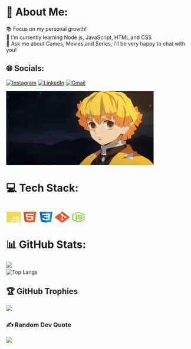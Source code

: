# 🚀 About Me:
📚 Focus on my personal growth!<br>🌱 I’m currently learning Node js, JavaScript, HTML and CSS<br>💬 Ask me about Games, Movies and Series, i'll be very happy to chat with you!<br>


## 🌐 Socials:
[![Instagram](https://img.shields.io/badge/Instagram-%23E4405F.svg?logo=Instagram&logoColor=white)](https://instagram.com/_souzj) [![LinkedIn](https://img.shields.io/badge/LinkedIn-%230077B5.svg?logo=linkedin&logoColor=white)](https://www.linkedin.com/in/jo%C3%A3osouza004)
[![Gmail](https://img.shields.io/badge/Gmail-D14836?logo=gmail&logoColor=white)](mailto:joaosvieira04@gmail.com)
<p>
<img height="200px" width="400px" src="https://github.com/JoaoSouza04/JoaoSouza04/blob/main/assets/zenitsu.gif"/>
</p>

# 💻 Tech Stack:
<div style="display: inline_block"><br>
  <img align="center" alt="Joao-Js" height="30" width="40" src="https://raw.githubusercontent.com/devicons/devicon/master/icons/javascript/javascript-plain.svg">
  <img align="center" alt="Joao-HTML" height="30" width="40" src="https://raw.githubusercontent.com/devicons/devicon/master/icons/html5/html5-original.svg">
  <img align="center" alt="Joao-CSS" height="30" width="40" src="https://raw.githubusercontent.com/devicons/devicon/master/icons/css3/css3-original.svg">
  <img align="center" alt="Joao-GIT" height="30" width="40" src="https://github.com/devicons/devicon/blob/master/icons/git/git-original.svg">
  <img align="center" alt="Joao-NODE" height="30" width="40" src="https://github.com/devicons/devicon/blob/master/icons/nodejs/nodejs-original.svg">
</div>


# 📊 GitHub Stats:

![](https://github-readme-stats-git-masterrstaa-rickstaa.vercel.app/api?username=JoaoSouza04&theme=material-palenight&hide_border=false&include_all_commits=true&count_private=true)</br>
![Top Langs](https://github-readme-stats-git-masterrstaa-rickstaa.vercel.app/api/top-langs/?username=JoaoSouza04&hide=html&exclude_repo=python_vim&hide_border=true&theme=material-palenight&hide_border=false)
  
## 🏆 GitHub Trophies
![](https://github-profile-trophy.vercel.app/?username=JoaoSouza04&theme=dracula&no-frame=false&no-bg=false&margin-w=4)

### ✍️ Random Dev Quote
![](https://quotes-github-readme.vercel.app/api?type=horizontal&theme=radical)
